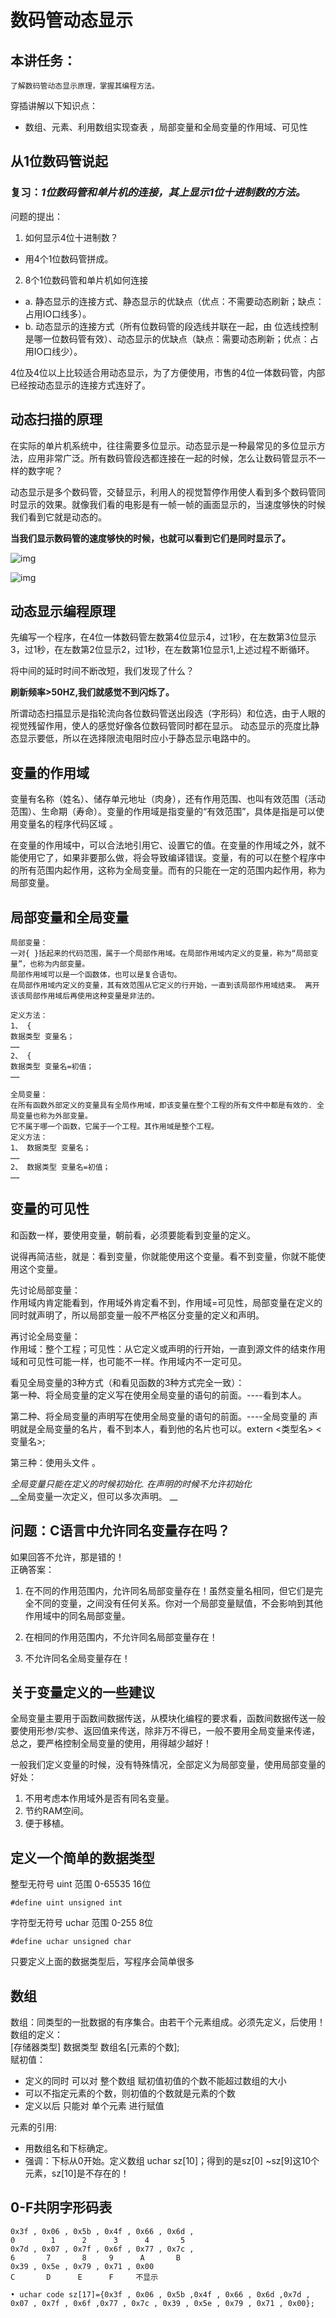 
# 数码管动态显示
## 本讲任务：
    了解数码管动态显示原理，掌握其编程方法。

穿插讲解以下知识点：  
- 数组、元素、利用数组实现查表  ，局部变量和全局变量的作用域、可见性
## 从1位数码管说起

### 复习：_1位数码管和单片机的连接，其上显示1位十进制数的方法。_  

问题的提出：  
1. 如何显示4位十进制数？  
- 用4个1位数码管拼成。  
2. 8个1位数码管和单片机如何连接  
- a. 静态显示的连接方式、静态显示的优缺点（优点：不需要动态刷新；缺点：占用IO口线多）。
- b. 动态显示的连接方式（所有位数码管的段选线并联在一起，由 位选线控制是哪一位数码管有效）、动态显示的优缺点（缺点：需要动态刷新；优点：占用IO口线少）。

4位及4位以上比较适合用动态显示，为了方便使用，市售的4位一体数码管，内部已经按动态显示的连接方式连好了。

## 动态扫描的原理
在实际的单片机系统中，往往需要多位显示。动态显示是一种最常见的多位显示方法，应用非常广泛。所有数码管段选都连接在一起的时候，怎么让数码管显示不一样的数字呢？  

动态显示是多个数码管，交替显示，利用人的视觉暂停作用使人看到多个数码管同时显示的效果。就像我们看的电影是有一帧一帧的画面显示的，当速度够快的时候我们看到它就是动态的。  

__当我们显示数码管的速度够快的时候，也就可以看到它们是同时显示了。__

![img](img/1.png)  

![img](img/2.png)  
## 动态显示编程原理
先编写一个程序，在4位一体数码管左数第4位显示4，过1秒，在左数第3位显示3，过1秒，在左数第2位显示2，过1秒，在左数第1位显示1,上述过程不断循环。  

将中间的延时时间不断改短，我们发现了什么？  

__刷新频率>50HZ,我们就感觉不到闪烁了。__  

所谓动态扫描显示是指轮流向各位数码管送出段选（字形码）和位选，由于人眼的视觉残留作用，使人的感觉好像各位数码管同时都在显示。
动态显示的亮度比静态显示要低，所以在选择限流电阻时应小于静态显示电路中的。

## 变量的作用域
变量有名称（姓名）、储存单元地址（肉身），还有作用范围、也叫有效范围（活动范围）、生命期（寿命）。变量的作用域是指变量的“有效范围”，具体是指是可以使用变量名的程序代码区域 。  

在变量的作用域中，可以合法地引用它、设置它的值。在变量的作用域之外，就不能使用它了，如果非要那么做，将会导致编译错误。变量，有的可以在整个程序中的所有范围内起作用，这称为全局变量。而有的只能在一定的范围内起作用，称为局部变量。
## 局部变量和全局变量
```
局部变量：
一对{ }括起来的代码范围，属于一个局部作用域。在局部作用域内定义的变量，称为“局部变量”，也称为内部变量。
局部作用域可以是一个函数体，也可以是复合语句。
在局部作用域内定义的变量，其有效范围从它定义的行开始，一直到该局部作用域结束。 离开该该局部作用域后再使用这种变量是非法的。

定义方法：
1、 {
数据类型 变量名；
……
2、 {
数据类型 变量名=初值；
……

全局变量：
在所有函数外部定义的变量具有全局作用域，即该变量在整个工程的所有文件中都是有效的. 全局变量也称为外部变量。
它不属于哪一个函数，它属于一个工程。其作用域是整个工程。
定义方法：
1、 数据类型 变量名；
……
2、 数据类型 变量名=初值；
……
```
## 变量的可见性
和函数一样，要使用变量，朝前看，必须要能看到变量的定义。  

说得再简洁些，就是：看到变量，你就能使用这个变量。看不到变量，你就不能使用这个变量。  

先讨论局部变量：  
作用域内肯定能看到，作用域外肯定看不到，作用域=可见性，局部变量在定义的同时就声明了，所以局部变量一般不严格区分变量的定义和声明。  

再讨论全局变量：   
作用域：整个工程；可见性：从它定义或声明的行开始，一直到源文件的结束作用域和可见性可能一样，也可能不一样。作用域内不一定可见。  

看见全局变量的3种方式（和看见函数的3种方式完全一致）：  
第一种、将全局变量的定义写在使用全局变量的语句的前面。----看到本人。  

第二种、将全局变量的声明写在使用全局变量的语句的前面。----全局变量的  声明就是全局变量的名片，看不到本人，看到他的名片也可以。extern <类型名> <变量名>;

第三种：使用头文件 。

_全局变量只能在定义的时候初始化. 在声明的时候不允许初始化_  
__全局变量一次定义，但可以多次声明。  __  

## 问题：C语言中允许同名变量存在吗？
如果回答不允许，那是错的！  
正确答案：  
1. 在不同的作用范围内，允许同名局部变量存在！虽然变量名相同，但它们是完全不同的变量，之间没有任何关系。你对一个局部变量赋值，不会影响到其他作用域中的同名局部变量。

2. 在相同的作用范围内，不允许同名局部变量存在！

3. 不允许同名全局变量存在！
## 关于变量定义的一些建议

全局变量主要用于函数间数据传送，从模块化编程的要求看，函数间数据传送一般要使用形参/实参、返回值来传送，除非万不得已，一般不要用全局变量来传递，总之，要严格控制全局变量的使用，用得越少越好！  

一般我们定义变量的时候，没有特殊情况，全部定义为局部变量，使用局部变量的好处：
1. 不用考虑本作用域外是否有同名变量。
2. 节约RAM空间。
3. 便于移植。
## 定义一个简单的数据类型
整型无符号 uint 范围 0-65535 16位
```
#define uint unsigned int
```
字符型无符号 uchar 范围 0-255 8位
```
#define uchar unsigned char
```
只要定义上面的数据类型后，写程序会简单很多
## 数组
数组：同类型的一批数据的有序集合。由若干个元素组成。必须先定义，后使用！  
数组的定义：  
  [存储器类型] 数据类型 数组名[元素的个数];  
赋初值：  
  - 定义的同时 可以对 整个数组 赋初值初值的个数不能超过数组的大小
  - 可以不指定元素的个数，则初值的个数就是元素的个数
  - 定义以后 只能对 单个元素 进行赋值  

元素的引用:
  - 用数组名和下标确定。
  - 强调：下标从0开始。定义数组 uchar sz[10]；得到的是sz[0] ~sz[9]这10个元素，sz[10]是不存在的！  
## 0-F共阴字形码表

```
0x3f , 0x06 , 0x5b , 0x4f , 0x66 , 0x6d ,
0        1      2      3      4       5
0x7d , 0x07 , 0x7f , 0x6f , 0x77 , 0x7c ,
6       7       8     9      A       B
0x39 , 0x5e , 0x79 , 0x71 , 0x00
C       D      E      F     不显示

• uchar code sz[17]={0x3f , 0x06 , 0x5b ,0x4f , 0x66 , 0x6d ,0x7d ,                0x07 , 0x7f , 0x6f ,0x77 , 0x7c , 0x39 , 0x5e , 0x79 , 0x71 , 0x00};

```

